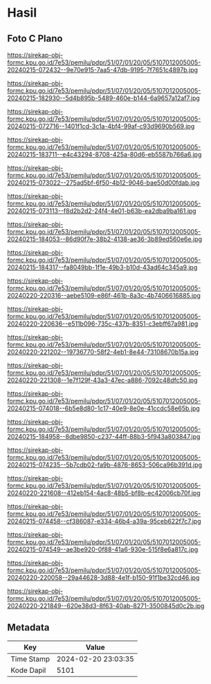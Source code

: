 # Hasil

## Foto C Plano

https://sirekap-obj-formc.kpu.go.id/7e53/pemilu/pdpr/51/07/01/20/05/5107012005005-20240215-072432--9e70e915-7aa5-47db-9195-7f7651c4897b.jpg

https://sirekap-obj-formc.kpu.go.id/7e53/pemilu/pdpr/51/07/01/20/05/5107012005005-20240215-182930--5d4b895b-5489-460e-b144-6a9657a12af7.jpg

https://sirekap-obj-formc.kpu.go.id/7e53/pemilu/pdpr/51/07/01/20/05/5107012005005-20240215-072716--1401f1cd-3c1a-4bf4-99af-c93d9690b569.jpg

https://sirekap-obj-formc.kpu.go.id/7e53/pemilu/pdpr/51/07/01/20/05/5107012005005-20240215-183711--e4c43294-8708-425a-80d6-eb5587b766a6.jpg

https://sirekap-obj-formc.kpu.go.id/7e53/pemilu/pdpr/51/07/01/20/05/5107012005005-20240215-073022--275ad5bf-6f50-4b12-9046-bae50d00fdab.jpg

https://sirekap-obj-formc.kpu.go.id/7e53/pemilu/pdpr/51/07/01/20/05/5107012005005-20240215-073113--f8d2b2d2-24f4-4e01-b63b-ea2dba9ba161.jpg

https://sirekap-obj-formc.kpu.go.id/7e53/pemilu/pdpr/51/07/01/20/05/5107012005005-20240215-184053--86d90f7e-38b2-4138-ae36-3b89ed560e6e.jpg

https://sirekap-obj-formc.kpu.go.id/7e53/pemilu/pdpr/51/07/01/20/05/5107012005005-20240215-184317--fa8049bb-1f1e-49b3-b10d-43ad64c345a9.jpg

https://sirekap-obj-formc.kpu.go.id/7e53/pemilu/pdpr/51/07/01/20/05/5107012005005-20240220-220316--aebe5109-e86f-461b-8a3c-4b7406616885.jpg

https://sirekap-obj-formc.kpu.go.id/7e53/pemilu/pdpr/51/07/01/20/05/5107012005005-20240220-220636--e511b096-735c-437b-8351-c3ebff67a981.jpg

https://sirekap-obj-formc.kpu.go.id/7e53/pemilu/pdpr/51/07/01/20/05/5107012005005-20240220-221202--19736770-58f2-4eb1-8e44-73108670b15a.jpg

https://sirekap-obj-formc.kpu.go.id/7e53/pemilu/pdpr/51/07/01/20/05/5107012005005-20240220-221308--1e7f129f-43a3-47ec-a886-7092c48dfc50.jpg

https://sirekap-obj-formc.kpu.go.id/7e53/pemilu/pdpr/51/07/01/20/05/5107012005005-20240215-074018--6b5e8d80-1c17-40e9-8e0e-41ccdc58e65b.jpg

https://sirekap-obj-formc.kpu.go.id/7e53/pemilu/pdpr/51/07/01/20/05/5107012005005-20240215-184958--8dbe9850-c237-44ff-88b3-5f943a803847.jpg

https://sirekap-obj-formc.kpu.go.id/7e53/pemilu/pdpr/51/07/01/20/05/5107012005005-20240215-074235--5b7cdb02-fa9b-4876-8653-506ca96b391d.jpg

https://sirekap-obj-formc.kpu.go.id/7e53/pemilu/pdpr/51/07/01/20/05/5107012005005-20240220-221608--412eb154-4ac8-48b5-bf8b-ec42006cb70f.jpg

https://sirekap-obj-formc.kpu.go.id/7e53/pemilu/pdpr/51/07/01/20/05/5107012005005-20240215-074458--cf386087-e334-46b4-a39a-95ceb622f7c7.jpg

https://sirekap-obj-formc.kpu.go.id/7e53/pemilu/pdpr/51/07/01/20/05/5107012005005-20240215-074549--ae3be920-0f88-41a6-930e-515f8e6a817c.jpg

https://sirekap-obj-formc.kpu.go.id/7e53/pemilu/pdpr/51/07/01/20/05/5107012005005-20240220-220058--29a44628-3d88-4e1f-b150-91f1be32cd46.jpg

https://sirekap-obj-formc.kpu.go.id/7e53/pemilu/pdpr/51/07/01/20/05/5107012005005-20240220-221849--620e38d3-8f63-40ab-8271-3500845d0c2b.jpg


## Metadata

| Key        | Value               |
| ---------- | ------------------- |
| Time Stamp | 2024-02-20 23:03:35 |
| Kode Dapil | 5101                |



